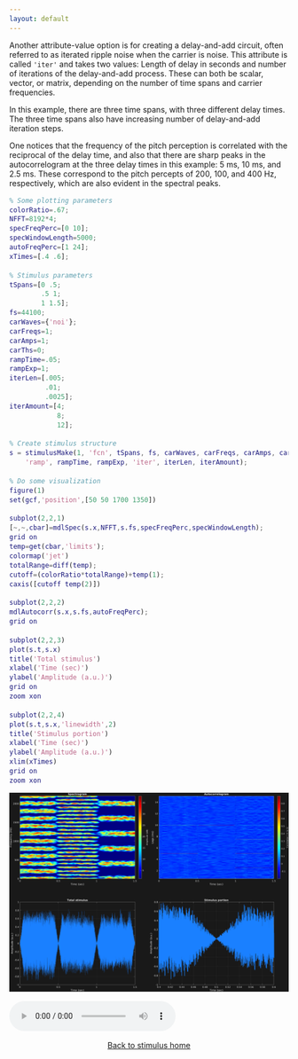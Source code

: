 ```yaml
---
layout: default
---
```

Another attribute-value option is for creating a delay-and-add circuit, often referred to as iterated ripple noise when the carrier is noise. This attribute is called `'iter'` and takes two values: Length of delay in seconds and number of iterations of the delay-and-add process. These can both be scalar, vector, or matrix, depending on the number of time spans and carrier frequencies.

In this example, there are three time spans, with three different delay times. The three time spans also have increasing number of delay-and-add iteration steps.

One notices that the frequency of the pitch perception is correlated with the reciprocal of the delay time, and also that there are sharp peaks in the autocorrelogram at the three delay times in this example: 5 ms, 10 ms, and 2.5 ms. These correspond to the pitch percepts of 200, 100, and 400 Hz, respectively, which are also evident in the spectral peaks. 

```matlab
% Some plotting parameters
colorRatio=.67;
NFFT=8192*4;
specFreqPerc=[0 10];
specWindowLength=5000;
autoFreqPerc=[1 24];
xTimes=[.4 .6];

% Stimulus parameters
tSpans=[0 .5;
        .5 1;
        1 1.5];
fs=44100;
carWaves={'noi'};
carFreqs=1;
carAmps=1;
carThs=0;
rampTime=.05;
rampExp=1;
iterLen=[.005;
         .01;
         .0025];
iterAmount=[4;
            8;
            12];

% Create stimulus structure
s = stimulusMake(1, 'fcn', tSpans, fs, carWaves, carFreqs, carAmps, carThs, ...
    'ramp', rampTime, rampExp, 'iter', iterLen, iterAmount);

% Do some visualization
figure(1)
set(gcf,'position',[50 50 1700 1350])

subplot(2,2,1)
[~,~,cbar]=mdlSpec(s.x,NFFT,s.fs,specFreqPerc,specWindowLength);
grid on
temp=get(cbar,'limits');
colormap('jet')
totalRange=diff(temp);
cutoff=(colorRatio*totalRange)+temp(1);
caxis([cutoff temp(2)])

subplot(2,2,2)
mdlAutocorr(s.x,s.fs,autoFreqPerc);
grid on

subplot(2,2,3)
plot(s.t,s.x)
title('Total stimulus')
xlabel('Time (sec)')
ylabel('Amplitude (a.u.)')
grid on
zoom xon

subplot(2,2,4)
plot(s.t,s.x,'linewidth',2)
title('Stimulus portion')
xlabel('Time (sec)')
ylabel('Amplitude (a.u.)')
xlim(xTimes)
grid on
zoom xon
```

![](pics/noiseIter.png)

![](sounds/noiseIter.mp3)

[<center>Back to stimulus home</center>](stimuli.html)
